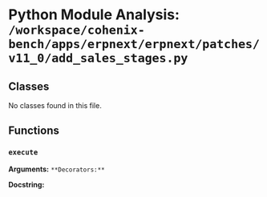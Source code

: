 # Python Module Analysis: `/workspace/cohenix-bench/apps/erpnext/erpnext/patches/v11_0/add_sales_stages.py`

## Classes

No classes found in this file.


## Functions

### `execute`
**Arguments:** ``
**Decorators:** ``

**Docstring:**
```

```

